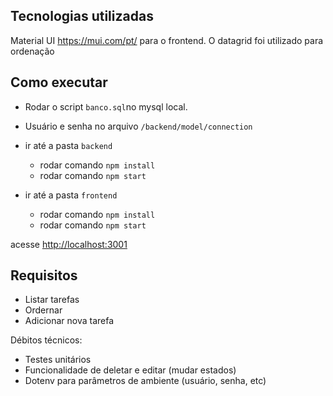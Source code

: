 ## Tecnologias utilizadas

Material UI https://mui.com/pt/ para o frontend. O datagrid foi utilizado para ordenação

## Como executar

- Rodar o script `banco.sql`no mysql local.
- Usuário e senha no arquivo `/backend/model/connection`

- ir até a pasta `backend`
	- rodar comando `npm install`
	- rodar comando `npm start`
- ir até a pasta `frontend`
	- rodar comando `npm install`
	- rodar comando `npm start`

acesse [http://localhost:3001](localhost:3001)

## Requisitos

- Listar tarefas
- Ordernar
- Adicionar nova tarefa

Débitos técnicos:
- Testes unitários
- Funcionalidade de deletar e editar (mudar estados)
- Dotenv para parâmetros de ambiente (usuário, senha, etc)